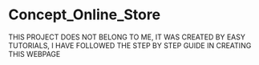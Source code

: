 # Concept_Online_Store

THIS PROJECT DOES NOT BELONG TO ME, IT WAS CREATED BY EASY TUTORIALS, I HAVE FOLLOWED THE STEP BY STEP GUIDE IN CREATING THIS WEBPAGE
